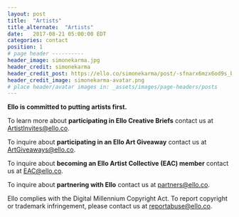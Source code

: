```yaml
---
layout: post
title:  "Artists"
title_alternate:  "Artists"
date:   2017-08-21 05:00:00 EDT
categories: contact
position: 1
# page header ----------
header_image: simonekarma.jpg
header_credit: simonekarma
header_credit_post: https://ello.co/simonekarma/post/-sfnarx6mzx6od9s_b2ikw
header_credit_image: simonekarma-avatar.png
# place header/avatar images in: _assets/images/page-headers/posts
---
```


**Ello is committed to putting artists first.**

To learn more about **participating in Ello Creative Briefs** contact us at ArtistInvites@ello.co.

To inquire about **participating in an Ello Art Giveaway** contact us at ArtGiveaways@ello.co.

To inquire about **becoming an Ello Artist Collective (EAC) member** contact us at EAC@ello.co.

To inquire about **partnering with Ello** contact us at partners@ello.co.

Ello complies with the Digital Millennium Copyright Act. To report copyright or trademark infringement, please contact us at reportabuse@ello.co.
